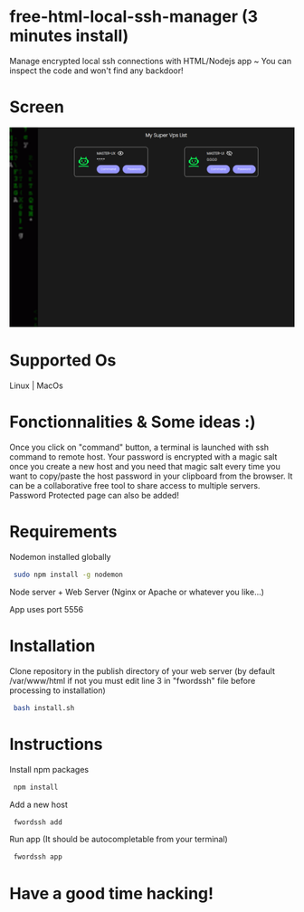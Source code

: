 # free-html-local-ssh-manager (3 minutes install)
Manage encrypted local ssh connections with HTML/Nodejs app ~ You can inspect the code and won't find any backdoor! <br>

# Screen
<img src="screen.png" />

# Supported Os
Linux | MacOs

# Fonctionnalities & Some ideas :)
Once you click on "command" button, a terminal is launched with ssh command to remote host. Your password is encrypted with a magic salt once you create a new host and you need that magic salt every time you want to copy/paste the host password in your clipboard from the browser. It can be a collaborative free tool to share access to multiple servers. Password Protected page can also be added!

# Requirements

Nodemon installed globally
```bash
 sudo npm install -g nodemon
```

Node server + Web Server (Nginx or Apache or whatever you like...)

App uses port 5556

# Installation
Clone repository in the publish directory of your web server (by default /var/www/html if not you must edit line 3 in "fwordssh" file before processing to installation)

```bash
 bash install.sh
```

# Instructions

Install npm packages
```bash
 npm install
```

Add a new host
```bash
 fwordssh add
```

Run app (It should be autocompletable from your terminal)
```bash
 fwordssh app
```

# Have a good time hacking!

